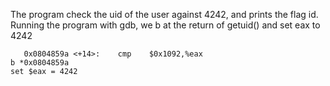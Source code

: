 The program check the uid of the user against 4242, and prints the flag id.
Running the program with gdb, we b at the return of getuid() and set eax to 4242
```
   0x0804859a <+14>:	cmp    $0x1092,%eax
b *0x0804859a
set $eax = 4242
```
